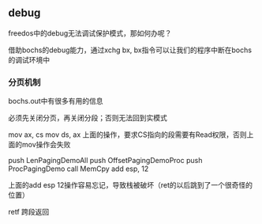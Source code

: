 ## debug

freedos中的debug无法调试保护模式，那如何办呢？

借助bochs的debug能力，通过xchg bx, bx指令可以让我们的程序中断在bochs的调试环境中

### 分页机制

bochs.out中有很多有用的信息

必须先关闭分页，再关闭分段；否则无法回到实模式

mov ax, cs
mov ds, ax
上面的操作，要求CS指向的段需要有Read权限，否则上面的mov操作会失败

push LenPagingDemoAll
push OffsetPagingDemoProc
push ProcPagingDemo
call MemCpy
add esp, 12

上面的add esp 12操作容易忘记，导致栈被破坏（ret的以后跳到了一个很奇怪的位置）

retf 跨段返回
